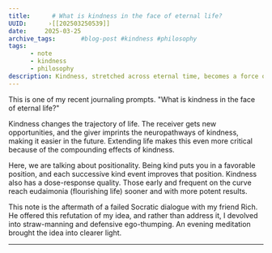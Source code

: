 ```yaml
---
title:      # What is kindness in the face of eternal life? 
UUID:      ›[[202503250539]] 
date:     2025-03-25
archive_tags:       #blog-post #kindness #philosophy 
tags:       
      - note
      - kindness
      - philosophy
description: Kindness, stretched across eternal time, becomes a force of cumulative transformation.
---
```

This is one of my recent journaling prompts. "What is kindness in the face of eternal life?"  

Kindness changes the trajectory of life. The receiver gets new opportunities, and the giver imprints the neuropathways of kindness, making it easier in the future. Extending life makes this even more critical because of the compounding effects of kindness. 

Here, we are talking about positionality. Being kind puts you in a favorable position, and each successive kind event improves that position. Kindness also has a dose-response quality. Those early and frequent on the curve reach eudaimonia (flourishing life) sooner and with more potent results.  

This note is the aftermath of a failed Socratic dialogue with my friend Rich. He offered this refutation of my idea, and rather than address it, I devolved into straw-manning and defensive ego-thumping. An evening meditation brought the idea into clearer light. 

----------------------------------
<!--
## Tags:

## Source: 
- DTR March 24, 2025 — Monk at Bedtime
		- bear://x-callback-url/open-note?id=B1DC908F-A541-4B8B-B533-DF101456DF4C

## See Also
The Power of Strategic Positioning [[202503090733]]
    - Your position today determines your possibilities tomorrow.

-->

